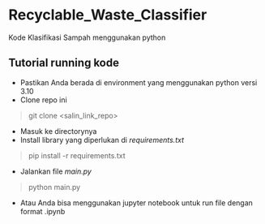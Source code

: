 # Recyclable_Waste_Classifier
Kode Klasifikasi Sampah menggunakan python
## Tutorial running kode
- Pastikan Anda berada di environment yang menggunakan python versi 3.10
- Clone repo ini
> git clone <salin_link_repo>
- Masuk ke directorynya
- Install library yang diperlukan di _requirements.txt_
> pip install -r requirements.txt
- Jalankan file _main.py_
> python main.py
- Atau Anda bisa menggunakan jupyter notebook untuk run file dengan format .ipynb




